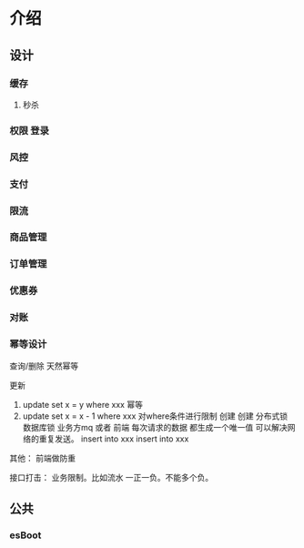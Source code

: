# 介绍
## 设计
### 缓存
1. 秒杀

### 权限 登录
### 风控
### 支付
### 限流
### 商品管理
### 订单管理
### 优惠券
### 对账
### 幂等设计
查询/删除 天然幂等

更新
1. update set x = y where xxx 幂等
2. update set x = x - 1 where xxx 对where条件进行限制
   创建
   创建 分布式锁 数据库锁
   业务方mq 或者 前端 每次请求的数据 都生成一个唯一值 可以解决网络的重复发送。
   insert into xxx
   insert into xxx

其他：
前端做防重

接口打击：
业务限制。比如流水 一正一负。不能多个负。

## 公共
### esBoot